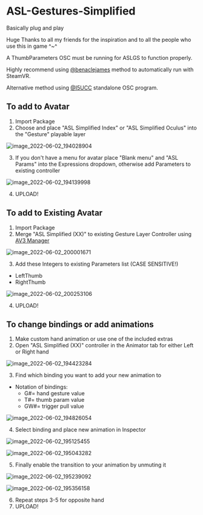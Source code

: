 # ASL-Gestures-Simplified
Basically plug and play

Huge Thanks to all my friends for the inspiration and to all the people who use this in game ^~^

A ThumbParameters OSC must be running for ASLGS to function properly. 

Highly recommend using [@benaclejames](https://github.com/benaclejames/OVRThumbParams) method to automatically run with SteamVR.

Alternative method using [@I5UCC](https://github.com/I5UCC/VRCThumbParamsOSC) standalone OSC program.

## To add to Avatar
1. Import Package
2. Choose and place "ASL Simplified Index" or "ASL Simplified Oculus" 
into the "Gesture" playable layer

![image_2022-06-02_194028904](https://user-images.githubusercontent.com/68105767/171770429-b13b7044-ace3-484c-8ed3-b587b391e65d.png)

3. If you don't have a menu for avatar place "Blank menu" and "ASL Params" into the Expressions dropdown, otherwise add Parameters to existing controller

![image_2022-06-02_194139998](https://user-images.githubusercontent.com/68105767/171770529-9119e63e-841d-49bf-9fcd-df6ce088a94c.png)

4. UPLOAD!

## To add to Existing Avatar
1. Import Package
2. Merge "ASL Simplified (XX)" to existing Gesture Layer Controller using [AV3 Manager](https://github.com/VRLabs/Avatars-3.0-Manager)

![image_2022-06-02_200001671](https://user-images.githubusercontent.com/68105767/171772168-41f523b3-3b7a-494d-98b2-e7b66a9f8377.png)

3. Add these Integers to existing Parameters list (CASE SENSITIVE!)
  - LeftThumb
  - RightThumb

![image_2022-06-02_200253106](https://user-images.githubusercontent.com/68105767/171772425-4ad9fdef-b7a6-4363-88c0-0bcbf65ec998.png)

4. UPLOAD!

## To change bindings or add animations
1. Make custom hand animation or use one of the included extras
2. Open "ASL Simplified (XX)" controller in the Animator tab for either Left or Right hand

![image_2022-06-02_194423284](https://user-images.githubusercontent.com/68105767/171770771-531a100e-f4da-4848-8b6b-9f867595acc6.png)

3. Find which binding you want to add your new animation to
  - Notation of bindings:
    - G#= hand gesture value
    - T#= thumb param value
    - GW#= trigger pull value

![image_2022-06-02_194826054](https://user-images.githubusercontent.com/68105767/171771148-46048212-70ae-4245-bc26-4d3b2f274eda.png)

4. Select binding and place new animation in Inspector

![image_2022-06-02_195125455](https://user-images.githubusercontent.com/68105767/171771392-233d4856-3ff8-4183-be2c-848d49573a4b.png)

![image_2022-06-02_195043282](https://user-images.githubusercontent.com/68105767/171771344-e1b6fb30-09a6-4240-84b9-0352977f8f07.png)

5. Finally enable the transition to your animation by unmuting it

![image_2022-06-02_195239092](https://user-images.githubusercontent.com/68105767/171771497-2782073d-e540-4744-839c-2beb796a1f52.png)

![image_2022-06-02_195356158](https://user-images.githubusercontent.com/68105767/171771603-1980dfca-ae39-41f0-9826-7a7d93ba3212.png)

6. Repeat steps 3-5 for opposite hand
7. UPLOAD!
